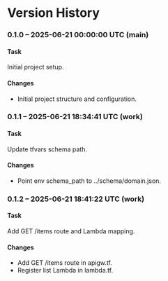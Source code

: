 # Version History

### 0.1.0 – 2025-06-21 00:00:00 UTC (main)

#### Task
Initial project setup.

#### Changes
- Initial project structure and configuration.

### 0.1.1 – 2025-06-21 18:34:41 UTC (work)

#### Task
Update tfvars schema path.

#### Changes
- Point env schema_path to ../schema/domain.json.

### 0.1.2 – 2025-06-21 18:41:22 UTC (work)

#### Task
Add GET /items route and Lambda mapping.

#### Changes
- Add GET /items route in apigw.tf.
- Register list Lambda in lambda.tf.
